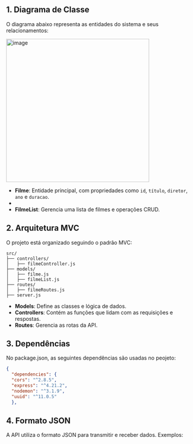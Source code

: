 ## **1. Diagrama de Classe**
O diagrama abaixo representa as entidades do sistema e seus relacionamentos:

<img width="385" alt="image" src="https://github.com/user-attachments/assets/aa7af244-fb3a-4ff5-a518-e0dcf96c87bc" />

- **Filme**: Entidade principal, com propriedades como `id`, `título`, `diretor`, `ano` e `duracao`.
- 
- **FilmeList**: Gerencia uma lista de filmes e operações CRUD.

## **2. Arquitetura MVC**
O projeto está organizado seguindo o padrão MVC:

```
src/
├── controllers/
│   ├── filmeController.js
├── models/
│   ├── filme.js
│   ├── filmeList.js
├── routes/
│   ├── filmeRoutes.js
├── server.js
```
- **Models**: Define as classes e lógica de dados.
- **Controllers**: Contém as funções que lidam com as requisições e respostas.
- **Routes**: Gerencia as rotas da API.

## **3. Dependências**
No package.json, as seguintes dependências são usadas no peojeto:
```json
{
  "dependencies": {
  "cors": "^2.8.5",
  "express": "^4.21.2",
  "nodemon": "^3.1.9",
  "uuid": "^11.0.5"
  },
```

## **4. Formato JSON**
A API utiliza o formato JSON para transmitir e receber dados. Exemplos:
